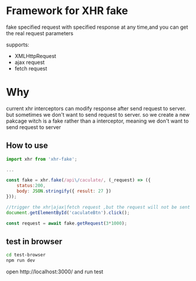 # Framework for XHR fake

fake specified request with specified response at any time,and you can get the real request parameters

supports:
* XMLHttpRequest
* ajax request
* fetch request

# Why

current xhr interceptors can modify response after send request to server. but sometimes we don't want to send request to server. so we create a new pakcage witch is a fake rather than a interceptor, meaning we don't want to send request to server


## How to use

```javascript
import xhr from 'xhr-fake';

...

const fake = xhr.fake(/api\/caculate/, (_request) => ({ 
    status:200,
    body: JSON.stringify({ result: 27 }) 
}));

//trigger the xhr|ajax|fetch request ,but the request will not be sent to the server
document.getElementById('caculateBtn').click();

const request = await fake.getRequest(3*1000);
```


## test in browser

```bash
cd test-browser
npm run dev
```
open http://localhost:3000/ and run test
